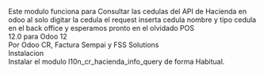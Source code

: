 Este modulo funciona para Consultar las cedulas del API de Hacienda en odoo al solo digitar la cedula el request inserta cedula nombre y tipo cedula en el back office y esperamos pronto en el olvidado POS
<br>
12.0 para Odoo 12
<br>
Por Odoo CR, Factura Sempai y FSS Solutions
<br>
Instalacion
<br>
Instalar el modulo l10n_cr_hacienda_info_query de forma Habitual.
